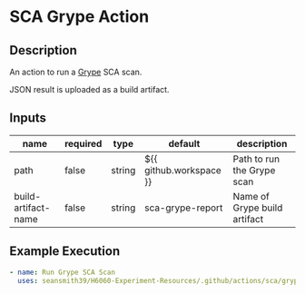 # SCA Grype Action

## Description

An action to run a [Grype](https://github.com/anchore/grype) SCA scan.

JSON result is uploaded as a build artifact.

## Inputs

| name                | required | type   | default                 | description                  |
| ------------------- | -------- | ------ | ----------------------- | ---------------------------- |
| path                | false    | string | ${{ github.workspace }} | Path to run the Grype scan   |
| build-artifact-name | false    | string | sca-grype-report        | Name of Grype build artifact |

## Example Execution

```yaml
- name: Run Grype SCA Scan
  uses: seansmith39/H6060-Experiment-Resources/.github/actions/sca/grype
```
